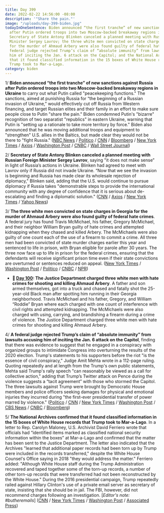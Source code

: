 ```yaml
---
title: Day 399
date: 2022-02-22 14:56:00 -08:00
description: '"Share the pain."'
image: "/uploads/day-399-biden.jpg"
todayInOneSentence: Biden announced “the first tranche” of new sanctions against Russia
  after Putin ordered troops into two Moscow-backed breakaway regions in Ukraine;
  Secretary of State Antony Blinken canceled a planned meeting with Russian Foreign
  Minister Sergey Lavrov; the three white men convicted on state charges in Georgia
  for the murder of Ahmaud Arbery were also found guilty of federal hate crimes; a
  federal judge rejected Trump’s claim of “absolute immunity” from lawsuits accusing
  him of inciting the Jan. 6 attack on the Capitol; and the National Archives confirmed
  that it found classified information in the 15 boxes of White House records that
  Trump took to Mar-a-Lago.
category: biden
---
```


1/ **Biden announced “the first tranche” of new sanctions against Russia after Putin ordered troops into two Moscow-backed breakaway regions in Ukraine** to carry out what Putin called "peacekeeping functions." The sanctions, aimed at punishing Russia for “the beginning of a Russian invasion of Ukraine,” would effectively cut off Russia from Western financing, and target Russian elites and their family in an effort to make sure people close to Putin "share the pain." Biden condemned Putin's "bizarre" recognition of two separatist "republics" in eastern Ukraine, warning that Putin is "setting up a rationale to take more territory by force." Biden also announced that he was moving additional troops and equipment to "strengthen" U.S. allies in the Baltics, but made clear they would not be there to "fight Russia." ([NBC News](https://www.nbcnews.com/politics/white-house/biden-address-russian-move-ukraine-sanctions-loom-rcna17207) / [Politico](https://www.politico.com/news/2022/02/22/u-s-sanctions-russia-ukraine-invasion-00010733) / [CNN](https://www.cnn.com/2022/02/22/politics/biden-invasion-sanctions/index.html) / [Bloomberg](https://www.bloomberg.com/news/articles/2022-02-22/biden-amps-up-russia-sanctions-saying-ukraine-invasion-underway?srnd=premium&sref=MIBMEEoj) / [New York Times](https://www.nytimes.com/2022/02/22/world/europe/biden-russia-sanctions.html) / [Axios](https://www.axios.com/biden-ukraine-putin-invasion-remarks-2ab0a1a0-134a-4115-8618-8379fcca49ba.html) / [Washington Post](https://www.washingtonpost.com/world/2022/02/22/russia-ukraine-updates/) / [CNBC](https://www.cnbc.com/2022/02/22/biden-says-us-will-sanction-russian-financial-firms-sovereign-debt-and-individuals-after-ukraine-incursion.html) / [Wall Street Journal](https://www.wsj.com/livecoverage/russia-ukraine-latest-news))

2/ **Secretary of State Antony Blinken canceled a planned meeting with Russian Foreign Minister Sergey Lavrov**, saying "it does not make sense" in light of Russia’s actions in Ukraine. Blinken had agreed to meet with Lavrov only if Russia did not invade Ukraine. “Now that we see the invasion is beginning and Russia has made clear its wholesale rejection of diplomacy," Blinken said, adding that the U.S. would continue to pursue diplomacy if Russia takes "demonstrable steps to provide the international community with any degree of confidence that it is serious about de-escalating and finding a diplomatic solution." ([CNN](https://www.cnn.com/2022/02/22/politics/blinken-cancels-lavrov-meeting/index.html) / [Axios](https://www.axios.com/blinken-cancels-lavrov-meeting-ukraine-invasion-d64f5208-b803-49d1-815e-af324d53fa7b.html) / [New York Times](https://www.nytimes.com/live/2022/02/22/world/russia-ukraine-biden-putin/blinken-cancels-meeting-with-his-russian-counterpart) / [Yahoo News](https://news.yahoo.com/u-top-diplomat-blinken-cancels-220614073.html))

3/ **The three white men convicted on state charges in Georgia for the murder of Ahmaud Arbery were also found guilty of federal hate crimes**. A federal jury has found Travis McMichael, his father, Gregory McMichael, and their neighbor William Bryan guilty of hate crimes and attempted kidnapping when they chased and killed Arbery. The McMichaels were also guilty of one count each of the use of a firearm to commit a crime. All three men had been convicted of state murder charges earlier this year and sentenced to life in prison, with Bryan eligible for parole after 30 years. The three now face up to life in prison for the federal crimes, ensuring that the defendants will receive significant prison time even if their state convictions are overturned or sentences reduced on appeal. ([New York Times](https://www.nytimes.com/live/2022/02/22/us/ahmaud-arbery-verdict#gregory-mcmichael-travis-mcmichael-william-bryan) / [Washington Post](https://www.washingtonpost.com/national-security/2022/02/22/arbery-verdict-hate-crimes/) / [Politico](https://www.politico.com/news/2022/02/22/three-men-convicted-of-arbery-murder-found-guilty-of-federal-hate-crimes-00010644) / [CNBC](https://www.cnbc.com/2022/02/22/guilty-verdict-in-federal-hate-crime-trial-in-ahmaud-arberys-death.html) / [NPR](https://www.npr.org/2022/02/22/1082225480/ahmaud-arbery-hate-crimes))

* **📌 [Day 100](https://whatthefuckjusthappenedtoday.com/2021/04/29/day-100/#3-the-justice-department-charged-thr): The Justice Department charged three white men with hate crimes for shooting and killing Ahmaud Arbery**. A father and son armed themselves, got into a truck and chased and fatally shot the 25-year-old Black man after spotting him running in their Georgia neighborhood. Travis McMichael and his father, Gregory, and William “Roddie” Bryan where each charged with one count of interference with civil rights and attempted kidnapping. The McMichaels were also charged with using, carrying, and brandishing a firearm during a crime of violence. The Justice Department charged three white men with hate crimes for shooting and killing Ahmaud Arbery.

4/ **A federal judge rejected Trump’s claim of “absolute immunity” from lawsuits accusing him of inciting the Jan. 6 attack on the Capitol**, finding that there was evidence to suggest that he engaged in a conspiracy with organized groups to intimidate Congress into overturning the results of the 2020 election. Trump's statements to his supporters before the riot "is the essence of civil conspiracy," Judge Amit Mehta wrote in a 112-page ruling. Quoting repeatedly and at length from the Trump's own public statements, Mehta said Trump's rally speech "can reasonably be viewed as a call for collective action," adding that Trump’s Twitter attack on Pence during the violence suggests a “tacit agreement” with those who stormed the Capitol. The three lawsuits against Trump were brought by Democratic House members and police officers seeking damages for physical and emotional injuries they incurred during "the first-ever presidential transfer of power marred by violence." ([Politico](https://www.politico.com/news/2022/02/18/trump-january-6-lawsuit-00010249) / [CNN](https://www.cnn.com/2022/02/18/politics/trump-giuliani-swalwell-january-6-lawsuit/index.html) / [New York Times](https://www.nytimes.com/2022/02/18/us/politics/civil-suits-trump-jan-6.html) / [Washington Post](https://www.washingtonpost.com/dc-md-va/2022/02/18/jan6-trump-lawsuit/) / [CBS News](https://www.cbsnews.com/news/trump-january-6-lawsuits-damages/) / [CNBC](https://www.cnbc.com/2022/02/18/trump-loses-fight-to-toss-lawsuit-accusing-him-of-sparking-jan-6-capitol-riot.html) / [Bloomberg](https://www.bloomberg.com/news/articles/2022-02-18/trump-fails-to-get-house-lawsuit-over-capitol-riot-thrown-out?sref=MIBMEEoj))

5/ **The National Archives confirmed that it found classified information in the 15 boxes of White House records that Trump took to Mar-a-Lago**. In a letter to Rep. Carolyn Maloney, U.S. Archivist David Ferriero wrote that officials had “identified items marked as classified national security information within the boxes” at Mar-a-Lago and confirmed that the matter has been sent to the Justice Department. The letter also indicated that the Archives "learned that additional paper records had been torn up by Trump were included in the records transferred," despite the White House Counsel's Office saying in 2018 "they would address the matter." Ferriero added: "Although White House staff during the Trump Administration recovered and taped together some of the torn-up records, a number of other torn-up records that were transferred had not been reconstructed by the White House." During the 2016 presidential campaign, Trump repeatedly railed against Hillary Clinton's use of a private email server as secretary of state, insisting that she should be in jail. The FBI, however, did not recommend charges following an investigation. \[*Editor's note: #butheremails*\] ([CNN](https://www.cnn.com/2022/02/18/politics/national-archives-trump-department-of-justice/index.html) / [New York Times](https://www.nytimes.com/2022/02/18/us/politics/trump-archives-white-house.html) / [Washington Post](https://www.washingtonpost.com/national-security/2022/02/18/archives-classified-mar-a-lago/) / [Associated Press](https://apnews.com/article/donald-trump-mar-a-lago-national-security-9c1f6dca7e3e8073ee029604c8253a5c))